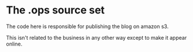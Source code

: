 # The .ops source set

The code here is responsible for publishing the blog on amazon s3.

This isn't related to the business in any other way except to make it appear
online.
